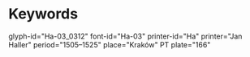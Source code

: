 # Keywords
glyph-id="Ha-03_0312"
font-id="Ha-03"
printer-id="Ha"
printer="Jan Haller"
period="1505–1525"
place="Kraków"
PT plate="166"
